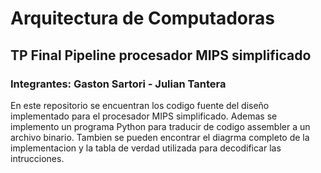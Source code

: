 # Arquitectura de Computadoras
## TP Final Pipeline procesador MIPS simplificado

### Integrantes: Gaston Sartori - Julian Tantera

En este repositorio se encuentran los codigo fuente del diseño implementado para el procesador MIPS simplificado.
Ademas se implemento un programa Python para traducir de codigo assembler a un archivo binario. Tambien se pueden encontrar el diagrma completo de la implementacion y la tabla de verdad utilizada para decodificar las intrucciones.